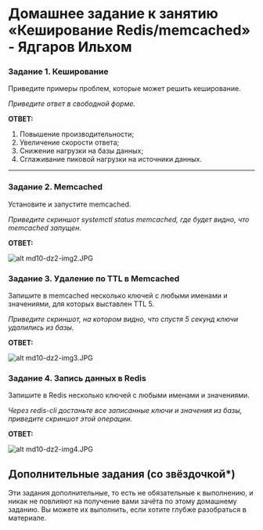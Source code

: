 # Домашнее задание к занятию «Кеширование Redis/memcached» - Ядгаров Ильхом



### Задание 1. Кеширование 

Приведите примеры проблем, которые может решить кеширование. 

*Приведите ответ в свободной форме.*  

**ОТВЕТ:**
1. Повышение производительности;
2. Увеличение скорости ответа;
3. Снижение нагрузки на базы данных;
4. Сглаживание пиковой нагрузки на источники данных.
---

### Задание 2. Memcached

Установите и запустите memcached.

*Приведите скриншот systemctl status memcached, где будет видно, что memcached запущен.*   

**ОТВЕТ:**  

![alt md10-dz2-img2.JPG](../img/1022.JPG)


### Задание 3. Удаление по TTL в Memcached

Запишите в memcached несколько ключей с любыми именами и значениями, для которых выставлен TTL 5. 

*Приведите скриншот, на котором видно, что спустя 5 секунд ключи удалились из базы.*

**ОТВЕТ:**  

![alt md10-dz2-img3.JPG](../img/md10-dz2-img3.JPG)


### Задание 4. Запись данных в Redis

Запишите в Redis несколько ключей с любыми именами и значениями. 

*Через redis-cli достаньте все записанные ключи и значения из базы, приведите скриншот этой операции.*  

**ОТВЕТ:**  

![alt md10-dz2-img4.JPG](../img/md10-dz2-img4.JPG)


## Дополнительные задания (со звёздочкой*)
Эти задания дополнительные, то есть не обязательные к выполнению, и никак не повлияют на получение вами зачёта по этому домашнему заданию. Вы можете их выполнить, если хотите глубже разобраться в материале.

